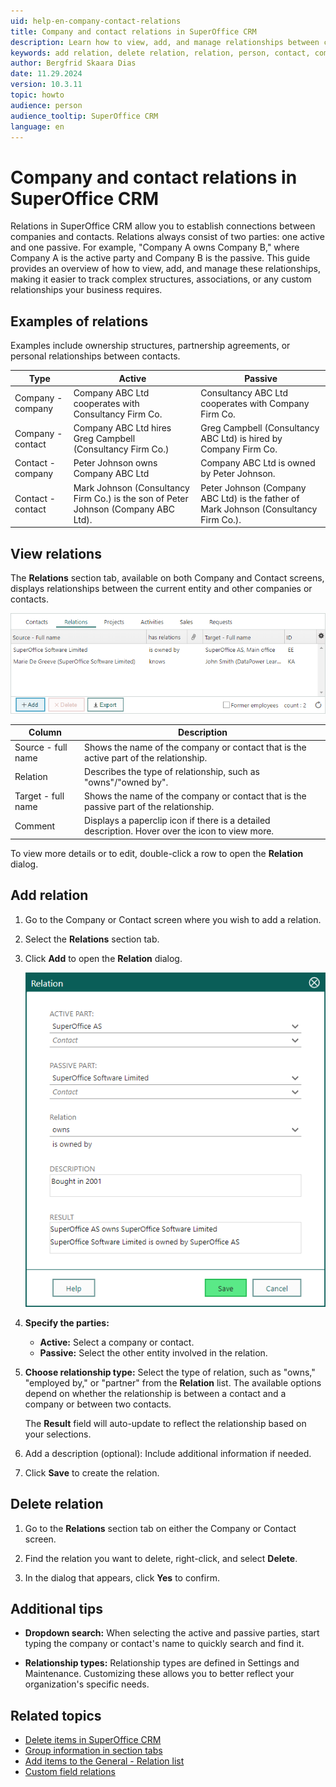 ```yaml
---
uid: help-en-company-contact-relations
title: Company and contact relations in SuperOffice CRM
description: Learn how to view, add, and manage relationships between companies and contacts in SuperOffice CRM, simplifying the tracking of complex business associations and custom connections.
keywords: add relation, delete relation, relation, person, contact, company
author: Bergfrid Skaara Dias
date: 11.29.2024
version: 10.3.11
topic: howto
audience: person
audience_tooltip: SuperOffice CRM
language: en
---
```


# Company and contact relations in SuperOffice CRM

Relations in SuperOffice CRM allow you to establish connections between companies and contacts. Relations always consist of two parties: one active and one passive. For example, "Company A owns Company B," where Company A is the active party and Company B is the passive. This guide provides an overview of how to view, add, and manage these relationships, making it easier to track complex structures, associations, or any custom relationships your business requires.

## Examples of relations

Examples include ownership structures, partnership agreements, or personal relationships between contacts.

| Type | Active | Passive |
|---|---|---|
| Company - company | Company ABC Ltd cooperates with Consultancy Firm Co. | Consultancy ABC Ltd cooperates with Company Firm Co. |
| Company - contact | Company ABC Ltd hires Greg Campbell (Consultancy Firm Co.) | Greg Campbell (Consultancy ABC Ltd) is hired by Company Firm Co. |
| Contact - company | Peter Johnson owns Company ABC Ltd | Company ABC Ltd is owned by Peter Johnson. |
| Contact - contact | Mark Johnson (Consultancy Firm Co.) is the son of Peter Johnson (Company ABC Ltd). | Peter Johnson (Company ABC Ltd) is the father of Mark Johnson (Consultancy Firm Co.). |

## View relations

The **Relations** section tab, available on both Company and Contact screens, displays relationships between the current entity and other companies or contacts.

![Relations (Company screen) -screenshot][img2]

| Column | Description |
|---|---|
| Source - full name | Shows the name of the company or contact that is the active part of the relationship. |
| Relation | Describes the type of relationship, such as "owns"/"owned by". |
| Target - full name | Shows the name of the company or contact that is the passive part of the relationship. |
| Comment | Displays a paperclip icon if there is a detailed description. Hover over the icon to view more. |

To view more details or to edit, double-click a row to open the **Relation** dialog.

## <a id="add"></a>Add relation

1. Go to the Company or Contact screen where you wish to add a relation.

1. Select the **Relations** section tab.

1. Click **Add** to open the **Relation** dialog.

    ![Relations dialog -screenshot][img1]

1. **Specify the parties:**

    * **Active:** Select a company or contact.
    * **Passive:** Select the other entity involved in the relation.

1. **Choose relationship type:** Select the type of relation, such as "owns," "employed by," or "partner" from the **Relation** list. The available options depend on whether the relationship is between a contact and a company or between two contacts.

    The **Result** field will auto-update to reflect the relationship based on your selections.

1. Add a description (optional): Include additional information if needed.

1. Click **Save** to create the relation.

## <a id="delete"></a>Delete relation

1. Go to the **Relations** section tab on either the Company or Contact screen.

1. Find the relation you want to delete, right-click, and select **Delete**.

1. In the dialog that appears, click **Yes** to confirm.

## Additional tips

* **Dropdown search:** When selecting the active and passive parties, start typing the company or contact's name to quickly search and find it.

* **Relationship types:** Relationship types are defined in Settings and Maintenance. Customizing these allows you to better reflect your organization's specific needs.

## Related topics

* [Delete items in SuperOffice CRM][2]
* [Group information in section tabs][1]
* [Add items to the General - Relation list][3]
* [Custom field relations][4]

<!-- Referenced links -->
[1]: ../section-tabs/index.md
[2]: deleting-elements.md
[3]: ../../admin/lists/learn/adding-items-to-relation-list.md
[4]: ../../custom-objects/learn/extra-field.md#relations

<!-- Referenced images -->
[img1]: ../../../media/loc/en/company/relation.png
[img2]: ../../../media/loc/en/company/relations-detail.png
